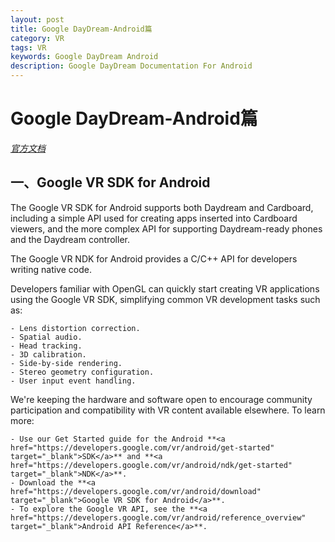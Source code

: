 ```yaml
---
layout: post
title: Google DayDream-Android篇
category: VR
tags: VR
keywords: Google DayDream Android 
description: Google DayDream Documentation For Android
---
```

# Google DayDream-Android篇

*<a href="https://developers.google.com/vr/android/" target="_blank">官方文档</a>*

## 一、Google VR SDK for Android

The Google VR SDK for Android supports both Daydream and Cardboard, including a simple API used for creating apps inserted into Cardboard viewers, and the more complex API for supporting Daydream-ready phones and the Daydream controller.

The Google VR NDK for Android provides a C/C++ API for developers writing native code.

Developers familiar with OpenGL can quickly start creating VR applications using the Google VR SDK, simplifying common VR development tasks such as:

	- Lens distortion correction.
	- Spatial audio.
	- Head tracking.
	- 3D calibration.
	- Side-by-side rendering.
	- Stereo geometry configuration.
	- User input event handling.
	
We're keeping the hardware and software open to encourage community participation and compatibility with VR content available elsewhere.
To learn more:

	- Use our Get Started guide for the Android **<a href="https://developers.google.com/vr/android/get-started" target="_blank">SDK</a>** and **<a href="https://developers.google.com/vr/android/ndk/get-started" target="_blank">NDK</a>**.
	- Download the **<a href="https://developers.google.com/vr/android/download" target="_blank">Google VR SDK for Android</a>**.
	- To explore the Google VR API, see the **<a href="https://developers.google.com/vr/android/reference_overview" target="_blank">Android API Reference</a>**.